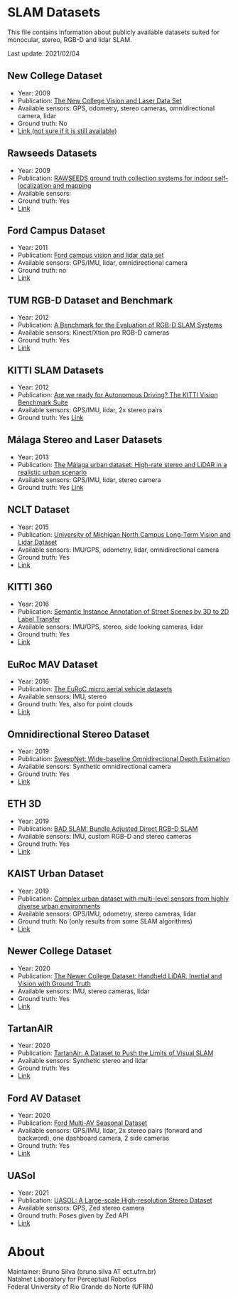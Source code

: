 # SLAM Datasets

This file contains information about publicly available datasets suited for monocular, stereo, RGB-D and lidar SLAM.

Last update: 2021/02/04

## New College Dataset
- Year: 2009
- Publication: [The New College Vision and Laser Data Set](https://journals.sagepub.com/doi/10.1177/0278364909103911)
- Available sensors: GPS, odometry, stereo cameras, omnidirectional camera, lidar
- Ground truth: No
- [Link (not sure if it is still available)](https://www.robots.ox.ac.uk/NewCollegeData/)

## Rawseeds Datasets
- Year: 2009
- Publication: [RAWSEEDS ground truth collection systems for indoor self-localization and mapping](https://link.springer.com/article/10.1007/s10514-009-9156-5)
- Available sensors:
- Ground truth: Yes
- [Link](http://www.rawseeds.org/home/2009/10/12/autonomous-robots-journal-special-issue-characterizing-mobile-robot-localization-and-mapping-2009/)

## Ford Campus Dataset
- Year: 2011
- Publication: [Ford campus vision and lidar data set](https://journals.sagepub.com/doi/10.1177/0278364911400640)
- Available sensors: GPS/IMU, lidar, omnidirectional camera
- Ground truth: no
- [Link](http://robots.engin.umich.edu/SoftwareData/Ford)

## TUM RGB-D Dataset and Benchmark
- Year: 2012
- Publication: [A Benchmark for the Evaluation of RGB-D SLAM Systems](https://ieeexplore.ieee.org/document/6385773)
- Available sensors: Kinect/Xtion pro RGB-D cameras
- Ground truth: Yes
- [Link](https://vision.in.tum.de/data/datasets/rgbd-dataset)

## KITTI SLAM Datasets
- Year: 2012
- Publication: [Are we ready for Autonomous Driving? The KITTI Vision Benchmark Suite](https://www.computer.org/csdl/proceedings-article/cvpr/2012/424O3C04/12OmNAsBFIc)
- Available sensors: GPS/IMU, lidar, 2x stereo pairs
- Ground truth: Yes
[Link](http://www.cvlibs.net/datasets/kitti/eval_odometry.php)

## Málaga Stereo and Laser Datasets
- Year: 2013
- Publication: [The Málaga urban dataset: High-rate stereo and LiDAR in a realistic urban scenario](https://journals.sagepub.com/doi/10.1177/0278364913507326)
- Available sensors: GPS/IMU, lidar, stereo camera 
- Ground truth: Yes
[Link](https://www.mrpt.org/MalagaUrbanDataset)

## NCLT Dataset
- Year: 2015
- Publication: [University of Michigan North Campus Long-Term Vision and Lidar Dataset](https://journals.sagepub.com/doi/10.1177/0278364915614638)
- Available sensors: IMU/GPS, odometry, lidar, omnidirectional camera
- Ground truth: Yes
- [Link](http://robots.engin.umich.edu/nclt/)

## KITTI 360
- Year: 2016
- Publication: [Semantic Instance Annotation of Street Scenes by 3D to 2D Label Transfer](https://ieeexplore.ieee.org/document/7780770)
- Available sensors: IMU/GPS, stereo, side looking cameras, lidar
- Ground truth: Yes
- [Link](http://www.cvlibs.net/datasets/kitti-360/)

## EuRoc MAV Dataset
- Year: 2016
- Publication: [The EuRoC micro aerial vehicle datasets](https://journals.sagepub.com/doi/abs/10.1177/0278364915620033)
- Available sensors: IMU, stereo
- Ground truth: Yes, also for point clouds
- [Link](https://projects.asl.ethz.ch/datasets/doku.php?id=kmavvisualinertialdatasets)

## Omnidirectional Stereo Dataset
- Year: 2019
- Publication: [SweepNet: Wide-baseline Omnidirectional Depth Estimation](https://ieeexplore.ieee.org/document/8793823)
- Available sensors: Synthetic omnidirectional camera
- Ground truth: Yes
- [Link](http://cvlab.hanyang.ac.kr/project/omnistereo/)

## ETH 3D
- Year: 2019
- Publication: [BAD SLAM: Bundle Adjusted Direct RGB-D SLAM](https://ieeexplore.ieee.org/document/8954208)
- Available sensors: IMU, custom RGB-D and stereo cameras
- Ground truth: Yes
- [Link](https://www.eth3d.net/slam_documentation)

## KAIST Urban Dataset
- Year: 2019
- Publication: [Complex urban dataset with multi-level sensors from highly diverse urban environments](https://journals.sagepub.com/doi/10.1177/0278364919843996)
- Available sensors: GPS/IMU, odometry, stereo cameras, lidar
- Ground truth: No (only results from some SLAM algorithms)
- [Link](https://irap.kaist.ac.kr/dataset/system.html)

## Newer College Dataset
- Year: 2020
- Publication: [The Newer College Dataset: Handheld LiDAR, Inertial and Vision with Ground Truth](https://arxiv.org/abs/2003.05691)
- Available sensors: IMU, stereo cameras, lidar
- Ground truth: Yes
- [Link](https://ori-drs.github.io/newer-college-dataset/)

## TartanAIR
- Year: 2020
- Publication: [TartanAir: A Dataset to Push the Limits of Visual SLAM](https://arxiv.org/abs/2003.14338)
- Available sensors: Synthetic stereo and lidar
- Ground truth: Yes
- [Link](https://theairlab.org/tartanair-dataset/)

## Ford AV Dataset
- Year: 2020
- Publication: [Ford Multi-AV Seasonal Dataset](https://arxiv.org/abs/2003.07969)
- Available sensors: GPS/IMU, lidar, 2x stereo pairs (forward and backword), one dashboard camera, 2 side cameras
- Ground truth: Yes
- [Link](https://avdata.ford.com/)

## UASol
- Year: 2021
- Publication: [UASOL:
A Large-scale High-resolution Stereo Dataset](https://www.nature.com/articles/s41597-019-0168-5)
- Available sensors: GPS, Zed stereo camera
- Ground truth: Poses given by Zed API
- [Link](http://www.rovit.ua.es/dataset/uasol/)

# About

Maintainer: Bruno Silva (bruno.silva AT ect.ufrn.br)\
Natalnet Laboratory for Perceptual Robotics\
Federal University of Rio Grande do Norte (UFRN)

<!--
others, not suitable for SLAM:
- https://michaelwarren.info/docs/datasets/kagaru-airborne-stereo/
- https://drivingstereo-dataset.github.io/
- https://github.com/YuhuaXu/StereoDataset
- https://leiainc.github.io/holopix50k/
-->
